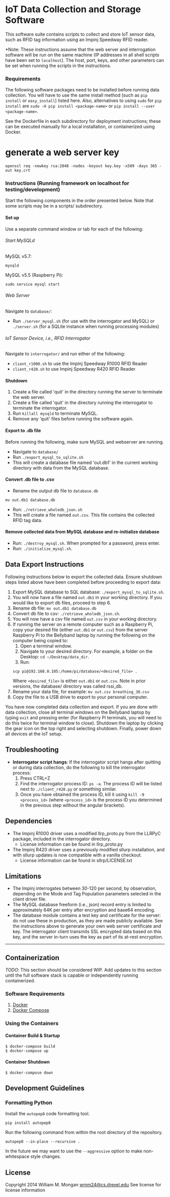 # IoT Data Collection and Storage Software

This software suite contains scripts to collect and store IoT sensor data, such as RFID tag information using an Impinj Speedway RFID reader.

*Note: These instructions assume that the web server and interrogation 
software will be run on the same machine (IP addresses in all shell scripts
have been set to `localhost`).  The host, port, keys, and other parameters can be set when running the scripts in the instructions.  

### Requirements
The following software packages need to be installed before running 
data collection. You will have to use the same install method (such as
`pip install` or `easy_install`) listed here. Also, alternatives to using
`sudo` for `pip install` are  `sudo -H pip install <package-name>` or
`pip install --user <package-name>`.

See the Dockerfile in each subdirectory for deployment instructions; these can be executed manually for a local installation, or containerized using Docker.

# generate a web server key
```
openssl req -newkey rsa:2048 -nodes -keyout key.key -x509 -days 365 -out key.crt
```

### Instructions (Running framework on localhost for testing/development)
Start the following components in the order presented below.
Note that some scripts may be in a scripts/ subdirectory.

#### Set up
Use a separate command window or tab for each of the following:

###### Start MySQLd
MySQL v5.7:
```
mysqld
```
MySQL v5.5 (Raspberry Pi):
```
sudo service mysql start
```
###### Web Server
Navigate to `database/`:
* Run `./server_mysql.sh` (for use with the interrogator and MySQL) or
`./server.sh` (for a SQLite instance when running processing modules)

###### IoT Sensor Device, i.e., RFID Interrogator
Navigate to `interrogator/` and run either of the following:
* `client_r1000.sh` to use the Impinj Speedway R1000 RFID Reader
* `client_r420.sh` to use Impinj Speedway R420 RFID Reader

#### Shutdown
1. Create a file called 'quit' in the directory running the server to terminate the web server.
2. Create a file called 'quit' in the directory running the interrogator to terminate the interrogator.
3. Run `killall mysqld` to terminate MySQL.
4. Remove any 'quit' files before running the software again.

#### Export to .db file
Before running the following, make sure MySQL and webserver are running.
* Navigate to `database/`
* Run `./export_mysql_to_sqlite.sh`
* This will create a database file named 'out.db1' in the current working
directory with data from the MySQL database.

#### Convert .db file to .csv
* Rename the output db file to `database.db`
```
mv out.db1 database.db
```
* Run: `./retrieve_wholedb_json.sh`
* This will create a file named `out.csv`. This file contains the collected RFID
tag data.

#### Remove collected data from MySQL database and re-initialize database
* Run: `./destroy_mysql.sh`. When prompted for a password, press enter.
* Run: `./initialize_mysql.sh`.

## Data Export Instructions
Following instructions below to export the collected data. Ensure shutdown steps
listed above have been completed before proceeding to export data:
1. Export MySQL database to SQL database: `./export_mysql_to_sqlite.sh`.
2. You will now have a file named `out.db1` in your working directory. If you
would like to export db files, proceed to step 6.
3. Rename db file: `mv out.db1 database.db`
4. Convert db file to csv: `./retrieve_wholedb_json.sh`.
5. You will now have a csv file named `out.csv` in your working directory.
6. If running the server on a remote computer such as a Raspberry Pi, copy your desired file (either `out.db1` or `out.csv`) from the server
Raspberry Pi to the Bellyband laptop by running the following on the computer being copied to:
    1. Open a terminal window.
    2. Navigate to your desired directory. For example, a folder on the Desktop:
    `cd ~/Desktop/data_dir`.
    3. Run:
    ```
    scp pi@192.168.0.105:/home/pi/database/<desired_file> .
    ```
    Where `<desired_file>` is either `out.db1` or `out.csv`.  Note in prior versions, the database/ directory was called rssi_db.
7. Rename your data file, for example: `mv out.csv breathing_30.csv`
8. Copy the file to a USB drive to export to your personal computer.

You have now completed data collection and export.
If you are done with data collection, close all terminal windows on the
Bellyband laptop by typing `exit` and pressing enter (for Raspberry Pi
terminals, you will need to do this twice for terminal window to close).
Shutdown the laptop by clicking the gear icon on the top right and selecting
shutdown. Finally, power down all devices at the IoT setup.

## Troubleshooting
* **Interrogator script hangs**: If the interrogator script hangs after quitting
or during data collection, do the following to kill the interrogator process:
    1. Press CTRL+Z
    1. Find the interrogator process ID: `ps -a`. The process ID will be listed
    next to `./client_r420.py` or something similar.
    1. Once you have obtained the process ID, kill it using
    `kill -9 <process_id>` (where `<process_id>` is the process ID you
    determined in the previous step without the angular brackets).

## Dependencies
* The Impinj R1000 driver uses a modified llrp_proto.py from the LLRPyC package, included in the interrogator directory.
    * License information can be found in llrp_proto.py
* The Impinj R420 driver uses a previously modified sllurp installation, and with sllurp updates is now compatible with a vanilla checkout.
    * License information can be found in sllrp/LICENSE.txt

## Limitations
* The Impinj interrogates between 30-120 per second, by observation, depending on the Mode and Tag Population parameters selected in the client driver file.
* The MySQL database freeform (i.e., json) record entry is limited to approximately 64K per entry after encryption and base64 encoding.
* The database module contains a test key and certificate for the server: do not use these in production, as they are made publicly available.  See the instructions above to generate your own web server certificate and key.  The interrogator client transmits SSL encrypted data based on this key, and the server in-turn uses the key as part of its at-rest encryption.
----

## Containerization
*TODO*: This section should be considered WIP. Add updates to this section until
the full software stack is capable or independently running containerized.

### Software Requirements
1. [Docker](https://www.docker.com/products/docker-engine)
2. [Docker Compose](https://docs.docker.com/compose/)

### Using the Containers
#### Container Build & Startup
```
$ docker-compose build
$ docker-compose up
```

#### Container Shutdown
```
$ docker-compose down
```

## Development Guidelines
### Formatting Python
Install the `autopep8` code formatting tool.
```
pip install autopep8
```
Run the following command from within the root directory of the repository.
```
autopep8 --in-place --recursive .
```
In the future we may want to use the `--aggressive` option to make
non-whitespace style changes.

## License
Copyright 2014 William M. Mongan
wmm24@cs.drexel.edu
See license for license information 
